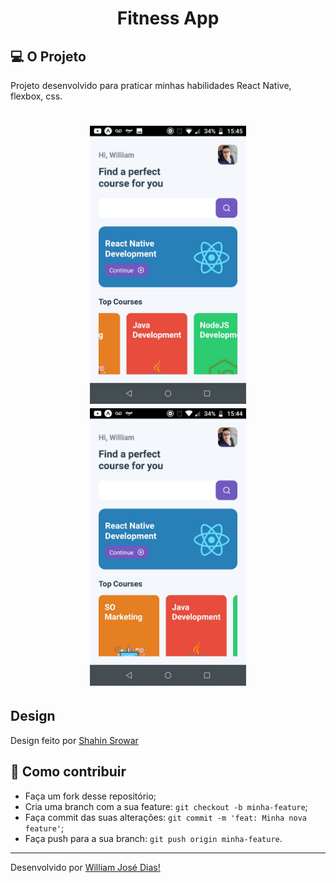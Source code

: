 <h1 align="center">Fitness App</h1>

## 💻 O Projeto
Projeto desenvolvido para praticar minhas habilidades React Native, flexbox, css.

<h1 align="center" class="teste">
  <img src="./images/img1.jpeg" width=250/>
  <img src="./images/img2.jpeg" width=250/>
</h1>


## Design
Design feito por [Shahin Srowar](https://dribbble.com/shots/14589943-Online-Course) 

## 🤔 Como contribuir

- Faça um fork desse repositório;
- Cria uma branch com a sua feature: `git checkout -b minha-feature`;
- Faça commit das suas alterações: `git commit -m 'feat: Minha nova feature'`;
- Faça push para a sua branch: `git push origin minha-feature`.

---

Desenvolvido por [William José Dias!](https://github.com/WilliamWJD)